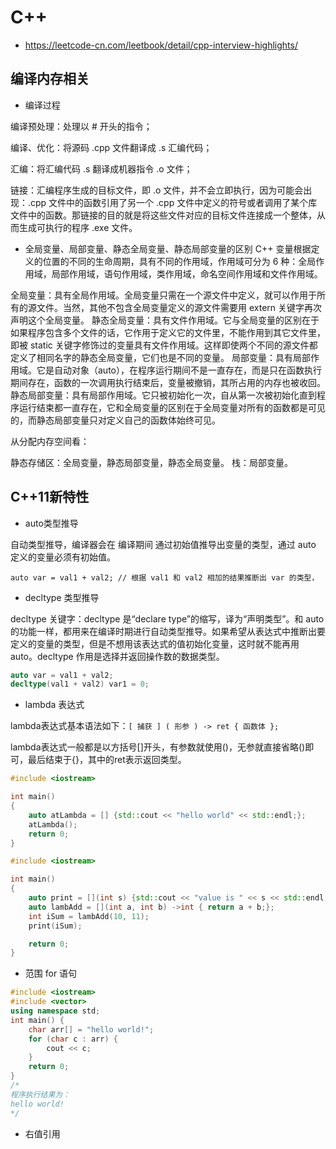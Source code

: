 # C++

* https://leetcode-cn.com/leetbook/detail/cpp-interview-highlights/

## 编译内存相关

* 编译过程

编译预处理：处理以 # 开头的指令；

编译、优化：将源码 .cpp 文件翻译成 .s 汇编代码；

汇编：将汇编代码 .s 翻译成机器指令 .o 文件；

链接：汇编程序生成的目标文件，即 .o 文件，并不会立即执行，因为可能会出现：.cpp 文件中的函数引用了另一个 .cpp 文件中定义的符号或者调用了某个库文件中的函数。那链接的目的就是将这些文件对应的目标文件连接成一个整体，从而生成可执行的程序 .exe 文件。

* 全局变量、局部变量、静态全局变量、静态局部变量的区别
C++ 变量根据定义的位置的不同的生命周期，具有不同的作用域，作用域可分为 6 种：全局作用域，局部作用域，语句作用域，类作用域，命名空间作用域和文件作用域。

全局变量：具有全局作用域。全局变量只需在一个源文件中定义，就可以作用于所有的源文件。当然，其他不包含全局变量定义的源文件需要用 extern 关键字再次声明这个全局变量。
静态全局变量：具有文件作用域。它与全局变量的区别在于如果程序包含多个文件的话，它作用于定义它的文件里，不能作用到其它文件里，即被 static 关键字修饰过的变量具有文件作用域。这样即使两个不同的源文件都定义了相同名字的静态全局变量，它们也是不同的变量。
局部变量：具有局部作用域。它是自动对象（auto），在程序运行期间不是一直存在，而是只在函数执行期间存在，函数的一次调用执行结束后，变量被撤销，其所占用的内存也被收回。
静态局部变量：具有局部作用域。它只被初始化一次，自从第一次被初始化直到程序运行结束都一直存在，它和全局变量的区别在于全局变量对所有的函数都是可见的，而静态局部变量只对定义自己的函数体始终可见。

从分配内存空间看：

静态存储区：全局变量，静态局部变量，静态全局变量。
栈：局部变量。

## C++11新特性

* auto类型推导

自动类型推导，编译器会在 编译期间 通过初始值推导出变量的类型，通过 auto 定义的变量必须有初始值。

`auto var = val1 + val2; // 根据 val1 和 val2 相加的结果推断出 var 的类型，`


* decltype 类型推导

decltype 关键字：decltype 是“declare type”的缩写，译为“声明类型”。和 auto 的功能一样，都用来在编译时期进行自动类型推导。如果希望从表达式中推断出要定义的变量的类型，但是不想用该表达式的值初始化变量，这时就不能再用 auto。decltype 作用是选择并返回操作数的数据类型。

```cpp
auto var = val1 + val2; 
decltype(val1 + val2) var1 = 0; 
```

* lambda 表达式

lambda表达式基本语法如下：`[ 捕获 ] ( 形参 ) -> ret { 函数体 };`

lambda表达式一般都是以方括号[]开头，有参数就使用()，无参就直接省略()即可，最后结束于{}，其中的ret表示返回类型。

```cpp
#include <iostream>

int main()
{
    auto atLambda = [] {std::cout << "hello world" << std::endl;};
    atLambda();
    return 0;
}
```
```cpp
#include <iostream>

int main()
{
    auto print = [](int s) {std::cout << "value is " << s << std::endl;};
    auto lambAdd = [](int a, int b) ->int { return a + b;};
    int iSum = lambAdd(10, 11);
    print(iSum);

    return 0;
}
```



* 范围 for 语句

```cpp
#include <iostream>
#include <vector>
using namespace std;
int main() {
    char arr[] = "hello world!";
    for (char c : arr) {
        cout << c;
    }  
    return 0;
}
/*
程序执行结果为：
hello world!
*/
```

* 右值引用

